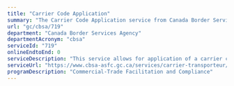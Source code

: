 ```yaml
---
title: "Carrier Code Application"
summary: "The Carrier Code Application service from Canada Border Services Agency is not available end-to-end online, according to the GC Service Inventory."
url: "gc/cbsa/719"
department: "Canada Border Services Agency"
departmentAcronym: "cbsa"
serviceId: "719"
onlineEndtoEnd: 0
serviceDescription: "This service allows for application of a carrier code to establish identity and is required to transact business with the CBSA."
serviceUrl: "https://www.cbsa-asfc.gc.ca/services/carrier-transporteur/menu-eng.html"
programDescription: "Commercial-Trade Facilitation and Compliance"
---
```

